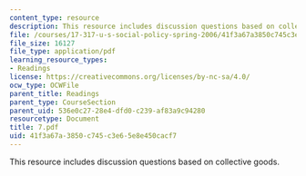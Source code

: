 ```yaml
---
content_type: resource
description: This resource includes discussion questions based on collective goods.
file: /courses/17-317-u-s-social-policy-spring-2006/41f3a67a3850c745c3e65e8e450cacf7_7.pdf
file_size: 16127
file_type: application/pdf
learning_resource_types:
- Readings
license: https://creativecommons.org/licenses/by-nc-sa/4.0/
ocw_type: OCWFile
parent_title: Readings
parent_type: CourseSection
parent_uid: 536e0c27-28e4-dfd0-c239-af83a9c94280
resourcetype: Document
title: 7.pdf
uid: 41f3a67a-3850-c745-c3e6-5e8e450cacf7
---
```

This resource includes discussion questions based on collective goods.